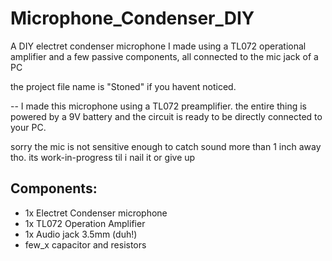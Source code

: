 # Microphone_Condenser_DIY
A DIY electret condenser microphone I made using a TL072 operational amplifier and a few passive components, all connected to the mic jack of a PC

the project file name is "Stoned" if you havent noticed.


-- I made this microphone using a TL072 preamplifier. the entire thing is powered by a 9V battery and the circuit is ready to be directly connected to your PC.

 sorry the mic is not sensitive enough to catch sound more than 1 inch away tho. its work-in-progress til i nail it or give up

## Components:
- 1x Electret Condenser microphone
- 1x TL072 Operation Amplifier
- 1x Audio jack 3.5mm (duh!)
- few_x capacitor and resistors

